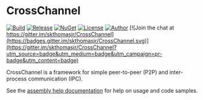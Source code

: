 # CrossChannel

[![Build](https://ci.appveyor.com/api/projects/status/1ghtgwove78i73h0?svg=true)](https://ci.appveyor.com/project/skthomasjr/crosschannel)
[![Release](https://img.shields.io/github/release/skthomasjr/CrossChannel.svg?maxAge=2592000)](https://github.com/skthomasjr/CrossChannel/releases)
[![NuGet](https://img.shields.io/nuget/v/CrossChannel.svg)](https://www.nuget.org/packages/CrossChannel)
[![License](https://img.shields.io/github/license/skthomasjr/CrossChannel.svg?maxAge=2592000)](LICENSE.md)
[![Author](https://img.shields.io/badge/author-Scott%20K.%20Thomas%2C%20Jr.-blue.svg?maxAge=2592000)](https://www.linkedin.com/in/skthomasjr)
[![Join the chat at https://gitter.im/skthomasjr/CrossChannel](https://badges.gitter.im/skthomasjr/CrossChannel.svg)](https://gitter.im/skthomasjr/CrossChannel?utm_source=badge&utm_medium=badge&utm_campaign=pr-badge&utm_content=badge)

CrossChannel is a framework for simple peer-to-peer (P2P) and inter-process communication (IPC).

See the [assembly help documentation](http://skthomasjr.github.io/CrossChannel/Site/Help/Index.html) for help on usage and code samples.
